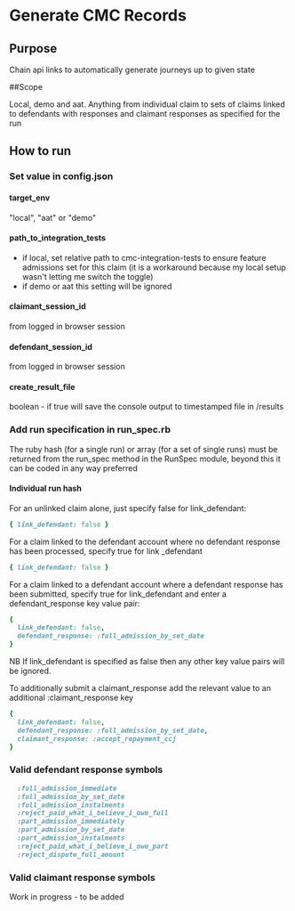 # Generate CMC Records

## Purpose

Chain api links to automatically generate journeys up to given state

##Scope

Local, demo and aat. Anything from individual claim to sets of claims linked to defendants with responses and claimant responses as specified for the run

## How to run

### Set value in config.json

#### target_env
"local", "aat" or "demo"

#### path_to_integration_tests 
- if local, set relative path to cmc-integration-tests to ensure feature admissions set for this claim (it is a workaround because my local setup wasn't letting me switch the toggle)
- if demo or aat this setting will be ignored

#### claimant_session_id
from logged in browser session

#### defendant_session_id
from logged in browser session

#### create_result_file
boolean - if true will save the console output to timestamped file in /results

### Add run specification in run_spec.rb

The ruby hash (for a single run) or array (for a set of single runs) must be returned from the run_spec method in the RunSpec module, beyond this it can be coded in any way preferred

#### Individual run hash

For an unlinked claim alone, just specify false for link_defendant:

```ruby
{ link_defendant: false }
```

For a claim linked to the defendant account where no defendant response has been processed, specify true for link _defendant

```ruby
{ link_defendant: false }
```

For a claim linked to a defendant account where a defendant response has been submitted, specify true for link_defendant and enter a defendant_response key value pair:

```ruby
{
  link_defendant: false,
  defendant_response: :full_admission_by_set_date
}
```

NB If link_defendant is specified as false then any other key value pairs will be ignored.

To additionally submit a claimant_response add the relevant value to an additional :claimant_response key

```ruby
{
  link_defendant: false,
  defendant_response: :full_admission_by_set_date,
  claimant_response: :accept_repayment_ccj
}
```

### Valid defendant response symbols

```ruby
  :full_admission_immediate
  :full_admission_by_set_date
  :full_admission_instalments
  :reject_paid_what_i_believe_i_owe_full
  :part_admission_immediately
  :part_admission_by_set_date
  :part_admission_instalments
  :reject_paid_what_i_believe_i_owe_part
  :reject_dispute_full_amount
```

### Valid claimant response symbols

Work in progress - to be added
